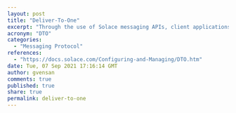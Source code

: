 ```yaml
---
layout: post
title: "Deliver‑To‑One"
excerpt: "Through the use of Solace messaging APIs, client applications can use the Deliver-To-One (DTO) feature of Solace PubSub+ to send a Direct delivery message to a single client even though there may be a number of clients with appropriate subscriptions that are capable of receiving the message."
acronym: "DTO"
categories:
  - "Messaging Protocol"
references:
  - "https://docs.solace.com/Configuring-and-Managing/DTO.htm"
date: Tue, 07 Sep 2021 17:16:14 GMT
author: gvensan
comments: true
published: true
share: true
permalink: deliver‑to‑one
---
```

